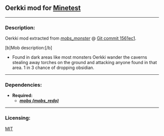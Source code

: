 ## Oerkki mod for [Minetest][]


---
### **Description:**

Oerkki mod extracted from *[mobs_monster][]* @ [Git commit 1561ec1][ver.mobs_monster].

[b]Mob description:[/b]
- Found in dark areas like most monsters Oerkki wander the caverns stealing away torches on the ground and attacking anyone found in that area. 1 in 3 chance of dropping obsidian.

---
### **Dependencies:**

- **Required:**
  - ***[mobs (mobs_redo)][mobs_redo]***


---
### **Licensing:**

[MIT](license.txt)


[Minetest]: http://www.minetest.net/

[mobs_monster]: https://github.com/tenplus1/mobs_monster
[mobs_redo]: https://forum.minetest.net/viewtopic.php?t=9917

[ver.mobs_monster]: https://github.com/tenplus1/mobs_monster/tree/1561ec1
